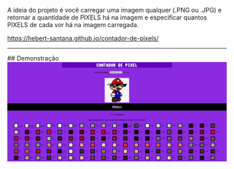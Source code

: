 A ideia do projeto é você carregar uma imagem qualquer (.PNG ou .JPG) e retornar a quantidade de PIXELS há na imagem e especificar quantos PIXELS de cada vor há na imagem carregada.

https://hebert-santana.github.io/contador-de-pixels/


<hr>
## Demonstração

<div style="display: inline_block">
    <img align="center" alt="demonstração" src="./assets/img/demonstracao.png" />
</div>
